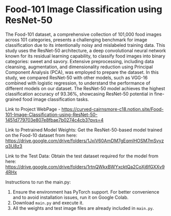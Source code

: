 # Food-101 Image Classification using ResNet-50

The Food-101 dataset, a comprehensive collection of 101,000 food images across 101 categories, presents a challenging benchmark for image classification due to its intentionally noisy and mislabeled training data. This study uses the ResNet-50 architecture, a deep convolutional neural network known for its residual learning capability, to classify food images into binary categories: sweet and savory. Extensive preprocessing, including data cleansing, augmentation, and dimensionality reduction using Principal Component Analysis (PCA), was employed to prepare the dataset. In this study, we compared ResNet-50 with other models, such as VGG-16 combined with logistic regression, to understand the performance of different models on our dataset. The ResNet-50 model achieves the highest classification accuracy of 93.36%, showcasing ResNet-50 potential in fine-grained food image classification tasks.

Link to Project WebPage - https://curved-cairnsmore-c18.notion.site/Food-101-Image-Classification-using-ResNet-50-1451d779703e807e8fbae7b0274c4cb3?pvs=4

Link to Pretrained Model Weights: Get the ResNet-50-based model trained on the Food-10 dataset from here: https://drive.google.com/drive/folders/1JxiV60AmDM7gEqmlHOSM7mSvyzq3U8z3 

Link to the Test Data: Obtain the test dataset required for the model from here: https://drive.google.com/drive/folders/1rtnQWkxBWYxcktQa2CoXj6fGXXv94RHx

Instructions to run the main.py:

1. Ensure the environment has PyTorch support. For better convenience and to avoid installation issues, run it on Google Colab.  
2. Download `main.py` and execute it.  
3. All the weights and test image files are already included in `main.py`.
